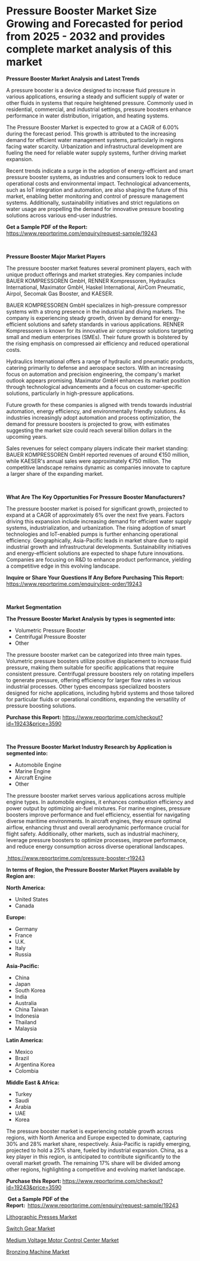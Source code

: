 <p><h1>Pressure Booster Market Size Growing and Forecasted for period from 2025 - 2032 and provides complete market analysis of this market</h1></p><p><strong>Pressure Booster Market Analysis and Latest Trends</strong></p>
<p><p>A pressure booster is a device designed to increase fluid pressure in various applications, ensuring a steady and sufficient supply of water or other fluids in systems that require heightened pressure. Commonly used in residential, commercial, and industrial settings, pressure boosters enhance performance in water distribution, irrigation, and heating systems. </p><p>The Pressure Booster Market is expected to grow at a CAGR of 6.00% during the forecast period. This growth is attributed to the increasing demand for efficient water management systems, particularly in regions facing water scarcity. Urbanization and infrastructural development are fueling the need for reliable water supply systems, further driving market expansion. </p><p>Recent trends indicate a surge in the adoption of energy-efficient and smart pressure booster systems, as industries and consumers look to reduce operational costs and environmental impact. Technological advancements, such as IoT integration and automation, are also shaping the future of this market, enabling better monitoring and control of pressure management systems. Additionally, sustainability initiatives and strict regulations on water usage are propelling the demand for innovative pressure boosting solutions across various end-user industries.</p></p>
<p><strong>Get a Sample PDF of the Report:&nbsp;</strong> <a href="https://www.reportprime.com/enquiry/request-sample/19243?utm_campaign=1902&utm_medium=2&utm_source=Github&utm_content=ia&utm_term=19032025&utm_id=pressure-booster">https://www.reportprime.com/enquiry/request-sample/19243</a></p>
<p>&nbsp;</p>
<p><strong>Pressure Booster Major Market Players</strong></p>
<p><p>The pressure booster market features several prominent players, each with unique product offerings and market strategies. Key companies include BAUER KOMPRESSOREN GmbH, RENNER Kompressoren, Hydraulics International, Maximator GmbH, Haskel International, AirCom Pneumatic, Airpol, Secomak Gas Booster, and KAESER. </p><p>BAUER KOMPRESSOREN GmbH specializes in high-pressure compressor systems with a strong presence in the industrial and diving markets. The company is experiencing steady growth, driven by demand for energy-efficient solutions and safety standards in various applications. RENNER Kompressoren is known for its innovative air compressor solutions targeting small and medium enterprises (SMEs). Their future growth is bolstered by the rising emphasis on compressed air efficiency and reduced operational costs.</p><p>Hydraulics International offers a range of hydraulic and pneumatic products, catering primarily to defense and aerospace sectors. With an increasing focus on automation and precision engineering, the company's market outlook appears promising. Maximator GmbH enhances its market position through technological advancements and a focus on customer-specific solutions, particularly in high-pressure applications.</p><p>Future growth for these companies is aligned with trends towards industrial automation, energy efficiency, and environmentally friendly solutions. As industries increasingly adopt automation and process optimization, the demand for pressure boosters is projected to grow, with estimates suggesting the market size could reach several billion dollars in the upcoming years.</p><p>Sales revenues for select company players indicate their market standing: BAUER KOMPRESSOREN GmbH reported revenues of around €150 million, while KAESER's annual sales were approximately €750 million. The competitive landscape remains dynamic as companies innovate to capture a larger share of the expanding market.</p></p>
<p>&nbsp;</p>
<p><strong>What Are The Key Opportunities For Pressure Booster Manufacturers?</strong></p>
<p><p>The pressure booster market is poised for significant growth, projected to expand at a CAGR of approximately 6% over the next five years. Factors driving this expansion include increasing demand for efficient water supply systems, industrialization, and urbanization. The rising adoption of smart technologies and IoT-enabled pumps is further enhancing operational efficiency. Geographically, Asia-Pacific leads in market share due to rapid industrial growth and infrastructural developments. Sustainability initiatives and energy-efficient solutions are expected to shape future innovations. Companies are focusing on R&D to enhance product performance, yielding a competitive edge in this evolving landscape.</p></p>
<p><strong>Inquire or Share Your Questions If Any Before Purchasing This Report:</strong> <a href="https://www.reportprime.com/enquiry/pre-order/19243?utm_campaign=1902&utm_medium=2&utm_source=Github&utm_content=ia&utm_term=19032025&utm_id=pressure-booster">https://www.reportprime.com/enquiry/pre-order/19243</a></p>
<p>&nbsp;</p>
<p><strong>Market Segmentation</strong></p>
<p><strong>The Pressure Booster Market Analysis by types is segmented into:</strong></p>
<p><ul><li>Volumetric Pressure Booster</li><li>Centrifugal Pressure Booster</li><li>Other</li></ul></p>
<p><p>The pressure booster market can be categorized into three main types. Volumetric pressure boosters utilize positive displacement to increase fluid pressure, making them suitable for specific applications that require consistent pressure. Centrifugal pressure boosters rely on rotating impellers to generate pressure, offering efficiency for larger flow rates in various industrial processes. Other types encompass specialized boosters designed for niche applications, including hybrid systems and those tailored for particular fluids or operational conditions, expanding the versatility of pressure boosting solutions.</p></p>
<p><strong>Purchase this Report:&nbsp;</strong><a href="https://www.reportprime.com/checkout?id=19243&price=3590&utm_campaign=1902&utm_medium=2&utm_source=Github&utm_content=ia&utm_term=19032025&utm_id=pressure-booster">https://www.reportprime.com/checkout?id=19243&price=3590</a></p>
<p>&nbsp;</p>
<p><strong>The Pressure Booster Market Industry Research by Application is segmented into:</strong></p>
<p><ul><li>Automobile Engine</li><li>Marine Engine</li><li>Aircraft Engine</li><li>Other</li></ul></p>
<p><p>The pressure booster market serves various applications across multiple engine types. In automobile engines, it enhances combustion efficiency and power output by optimizing air-fuel mixtures. For marine engines, pressure boosters improve performance and fuel efficiency, essential for navigating diverse maritime environments. In aircraft engines, they ensure optimal airflow, enhancing thrust and overall aerodynamic performance crucial for flight safety. Additionally, other markets, such as industrial machinery, leverage pressure boosters to optimize processes, improve performance, and reduce energy consumption across diverse operational landscapes.</p></p>
<p><a href="https://www.reportprime.com/pressure-booster-r19243?utm_campaign=1902&utm_medium=2&utm_source=Github&utm_content=ia&utm_term=19032025&utm_id=pressure-booster">&nbsp;https://www.reportprime.com/pressure-booster-r19243</a></p>
<p><strong>In terms of Region, the Pressure Booster Market Players available by Region are:</strong></p>
<p>
    <p> <strong> North America: </strong>
        <ul>
            <li>United States</li>
            <li>Canada</li>
        </ul>
        </p> 
    <p> <strong> Europe: </strong>
        <ul>
            <li>Germany</li>
            <li>France</li>
            <li>U.K.</li>
            <li>Italy</li>
            <li>Russia</li>
        </ul>
        </p> 
    <p> <strong> Asia-Pacific: </strong>
        <ul>
            <li>China</li>
            <li>Japan</li>
            <li>South Korea</li>
            <li>India</li>
            <li>Australia</li>
            <li>China Taiwan</li>
            <li>Indonesia</li>
            <li>Thailand</li>
            <li>Malaysia</li>
        </ul>
        </p> 
    <p> <strong> Latin America: </strong>
        <ul>
            <li>Mexico</li>
            <li>Brazil</li>
            <li>Argentina Korea</li>
            <li>Colombia</li>
        </ul>
        </p> 
    <p> <strong> Middle East & Africa: </strong>
        <ul>
            <li>Turkey</li>
            <li>Saudi</li>
            <li>Arabia</li>
            <li>UAE</li>
            <li>Korea</li>
        </ul>
    </p>
    </p>
<p><p>The pressure booster market is experiencing notable growth across regions, with North America and Europe expected to dominate, capturing 30% and 28% market share, respectively. Asia-Pacific is rapidly emerging, projected to hold a 25% share, fueled by industrial expansion. China, as a key player in this region, is anticipated to contribute significantly to the overall market growth. The remaining 17% share will be divided among other regions, highlighting a competitive and evolving market landscape.</p></p>
<p><strong>Purchase this Report: </strong><a href="https://www.reportprime.com/checkout?id=19243&price=3590&utm_campaign=1902&utm_medium=2&utm_source=Github&utm_content=ia&utm_term=19032025&utm_id=pressure-booster">https://www.reportprime.com/checkout?id=19243&price=3590</a></p>
<p>&nbsp;<strong>Get a Sample PDF of the Report:&nbsp;&nbsp;</strong><a href="https://www.reportprime.com/enquiry/request-sample/19243?utm_campaign=1902&utm_medium=2&utm_source=Github&utm_content=ia&utm_term=19032025&utm_id=pressure-booster">https://www.reportprime.com/enquiry/request-sample/19243</a></p>
<p><strong></strong></p>
<p><p><a href="https://github.com/shewlisapsai/Market-Research-Report-List-1/blob/main/lithographic-presses-market.md?utm_campaign=1902&utm_medium=2&utm_source=Github&utm_content=ia&utm_term=19032025&utm_id=pressure-booster">Lithographic Presses Market</a></p><p><a href="https://github.com/hunanuzmez/Market-Research-Report-List-1/blob/main/switch-gear-market.md?utm_campaign=1902&utm_medium=2&utm_source=Github&utm_content=ia&utm_term=19032025&utm_id=pressure-booster">Switch Gear Market</a></p><p><a href="https://github.com/mriwacraane/Market-Research-Report-List-1/blob/main/medium-voltage-motor-control-center-market.md?utm_campaign=1902&utm_medium=2&utm_source=Github&utm_content=ia&utm_term=19032025&utm_id=pressure-booster">Medium Voltage Motor Control Center Market</a></p><p><a href="https://github.com/krulicfidura/Market-Research-Report-List-1/blob/main/bronzing-machine-market.md?utm_campaign=1902&utm_medium=2&utm_source=Github&utm_content=ia&utm_term=19032025&utm_id=pressure-booster">Bronzing Machine Market</a></p></p>